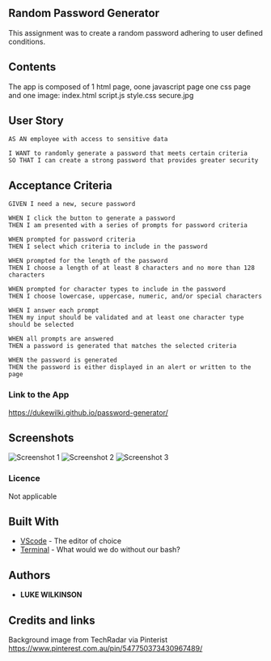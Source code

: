 ## Random Password Generator
This assignment was to create a random password adhering to user defined conditions. 

## Contents
<p>
The app is composed of 1 html page, oone javascript page one css page and one image: 
index.html script.js style.css secure.jpg
</p>

## User Story
<p>
    
    AS AN employee with access to sensitive data

    I WANT to randomly generate a password that meets certain criteria
    SO THAT I can create a strong password that provides greater security
   
</p>

## Acceptance Criteria 
<p>
    
    GIVEN I need a new, secure password
    
    WHEN I click the button to generate a password
    THEN I am presented with a series of prompts for password criteria
    
    WHEN prompted for password criteria
    THEN I select which criteria to include in the password
    
    WHEN prompted for the length of the password
    THEN I choose a length of at least 8 characters and no more than 128 characters
    
    WHEN prompted for character types to include in the password
    THEN I choose lowercase, uppercase, numeric, and/or special characters
    
    WHEN I answer each prompt
    THEN my input should be validated and at least one character type should be selected
    
    WHEN all prompts are answered
    THEN a password is generated that matches the selected criteria
    
    WHEN the password is generated
    THEN the password is either displayed in an alert or written to the page

</p>

### Link to the App
https://dukewilki.github.io/password-generator/

## Screenshots
![Screenshot 1](https://github.com/DukeWilki/password-generator/blob/master/assets/img/pw-before.JPG)
![Screenshot 2](https://github.com/DukeWilki/password-generator/blob/master/assets/img/pw-after.JPG)
![Screenshot 3](https://github.com/DukeWilki/password-generator/blob/master/assets/img/pw-prompt.JPG)

### Licence
Not applicable

## Built With
* [VScode](https://code.visualstudio.com/) - The editor of choice
* [Terminal](https:///) - What would we do without our bash?

## Authors
* **LUKE WILKINSON**

## Credits and links
Background image from TechRadar via Pinterist https://www.pinterest.com.au/pin/547750373430967489/
